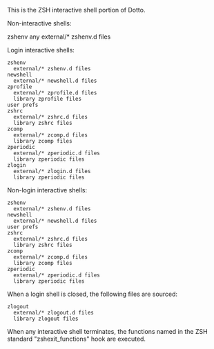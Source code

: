 This is the ZSH interactive shell portion of Dotto.

Non-interactive shells:

   zshenv
     any external/* zshenv.d files

Login interactive shells:

    zshenv
      external/* zshenv.d files
    newshell
      external/* newshell.d files
    zprofile
      external/* zprofile.d files
      library zprofile files
    user prefs
    zshrc
      external/* zshrc.d files
      library zshrc files
    zcomp
      external/* zcomp.d files
      library zcomp files
    zperiodic
      external/* zperiodic.d files
      library zperiodic files
    zlogin
      external/* zlogin.d files
      library zperiodic files

Non-login interactive shells:

    zshenv
      external/* zshenv.d files
    newshell
      external/* newshell.d files
    user prefs
    zshrc
      external/* zshrc.d files
      library zshrc files
    zcomp
      external/* zcomp.d files
      library zcomp files
    zperiodic
      external/* zperiodic.d files
      library zperiodic files


When a login shell is closed, the following files are sourced:

    zlogout
      external/* zlogout.d files
      library zlogout files

When any interactive shell terminates, the functions named in the ZSH standard
"zshexit_functions" hook are executed.



